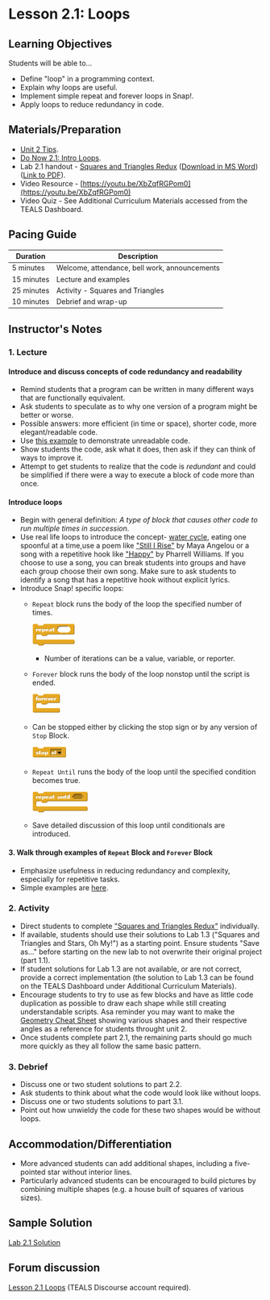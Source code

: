 <!-- REVISED -->
# Lesson 2.1: Loops

## Learning Objectives

Students will be able to...

- Define "loop" in a programming context.
- Explain why loops are useful.
- Implement simple repeat and forever loops in Snap!.
- Apply loops to reduce redundancy in code.

## Materials/Preparation

- [Unit 2 Tips](unit_2_tips.md).
- [Do Now 2.1: Intro Loops](do_now_21.md).
- Lab 2.1 handout - [Squares and Triangles Redux](lab_21.md) ([Download in MS Word](https://github.com/TEALSK12/introduction-to-computer-science/raw/master/Unit%202%20Word/Lab%202.1%20Triangles%20and%20Squares%20Redux.docx)) ([Link to PDF](https://github.com/TEALSK12/introduction-to-computer-science/raw/master/Unit%202%20PDF/Lab%202.1%20Triangles%20and%20Squares%20Redux.pdf)).
- Video Resource - [https://youtu.be/XbZqfRGPom0](https://youtu.be/XbZqfRGPom0)
- Video Quiz - See Additional Curriculum Materials accessed from the TEALS Dashboard.

## Pacing Guide

| Duration   | Description                                   |
| ---------- | --------------------------------------------- |
| 5 minutes  | Welcome, attendance, bell work, announcements |
| 15 minutes | Lecture and examples                          |
| 25 minutes | Activity - Squares and Triangles              |
| 10 minutes | Debrief and wrap-up                           |

## Instructor's Notes

### 1. Lecture

#### Introduce and discuss concepts of code redundancy and readability

- Remind students that a program can be written in many different ways that are functionally equivalent.
- Ask students to speculate as to why one version of a program might be better or worse.
- Possible answers: more efficient (in time or space), shorter code, more elegant/readable code.
- Use [this example](http://snap.berkeley.edu/snapsource/snap.html#present:Username=brettwo&ProjectName=Lesson%202.1%20Example) to demonstrate unreadable code.
- Show students the code, ask what it does, then ask if they can think of ways to improve it.
- Attempt to get students to realize that the code is _redundant_ and could be simplified if there were a way to execute a block of code more than once.

#### Introduce loops

- Begin with general definition: _A type of block that causes other code to run multiple times in succession_.
- Use real life loops to introduce the concept- [water cycle](https://pmm.nasa.gov/education/water-cycle), eating one spoonful at a time,use a poem like ["Still I Rise"](https://m.poets.org/poetsorg/poem/still-i-rise) by Maya Angelou or a song with a repetitive hook like ["Happy"](https://genius.com/Pharrell-williams-happy-lyrics) by Pharrell Williams. If you choose to use a song, you can break students into groups and have each group choose their own song.  Make sure to ask students to identify a song that has a repetitive hook without explicit lyrics.
- Introduce Snap! specific loops:
  - `Repeat` block runs the body of the loop the specified number of times.

    ![Repeat Block](repeat.png)

    - Number of iterations can be a value, variable, or reporter.
  - `Forever` block runs the body of the loop nonstop until the script is ended.

    ![Forever Block](forever.png)

  - Can be stopped either by clicking the stop sign or by any version of `Stop` Block.

    ![Stop Block](stop.png)

  - `Repeat Until` runs the body of the loop until the specified condition becomes true.

    ![Repeat Until Block](repeat%20until.png)

  - Save detailed discussion of this loop until conditionals are introduced.

#### 3.  Walk through examples of `Repeat` Block and `Forever` Block

- Emphasize usefulness in reducing redundancy and complexity, especially for repetitive tasks.
- Simple examples are [here](http://snap.berkeley.edu/snapsource/snap.html#present:Username=brettwo&ProjectName=Lesson%202.1%20Example).

### 2.  Activity

- Direct students to complete ["Squares and Triangles Redux"](lab_21.md) individually.  
- If available, students should use their solutions to Lab 1.3 ("Squares and Triangles and Stars, Oh My!") as a starting point.  Ensure students "Save as..." before starting on the new lab to not overwrite their original project (part 1.1).
- If student solutions for Lab 1.3 are not available, or are not correct, provide a correct implementation (the solution to Lab 1.3 can be found on the TEALS Dashboard under Additional Curriculum Materials).
- Encourage students to try to use as few blocks and have as little code duplication as possible to draw each shape while still creating understandable scripts. Asa reminder you may want to make the [Geometry Cheat Sheet](https://www.math-salamanders.com/image-files/geometry-cheat-sheet-2-2d-shapes.gif) showing various shapes and their respective angles as a reference for students throught unit 2.
- Once students complete part 2.1, the remaining parts should go much more quickly as they all follow the same basic pattern.

### 3.  Debrief

- Discuss one or two student solutions to part 2.2.
- Ask students to think about what the code would look like without loops.
- Discuss one or two students solutions to part 3.1.
- Point out how unwieldy the code for these two shapes would be without loops.

## Accommodation/Differentiation

- More advanced students can add additional shapes, including a five-pointed star without interior lines.  
- Particularly advanced students can be encouraged to build pictures by combining multiple shapes (e.g. a house built of squares of various sizes).

## Sample Solution

[Lab 2.1 Solution](https://www.tealsk12.org/intro-to-computer-science-sample-solutions/)

## Forum discussion

[Lesson 2.1 Loops](http://forums.tealsk12.org/c/intro-unit-2-loops/lesson-2-1-loops) (TEALS Discourse account required).
